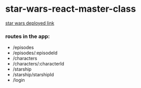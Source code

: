 # star-wars-react-master-class

[star wars deployed link](#https://pedantic-shaw-d117c5.netlify.com/)

### routes in the app:

- /episodes
- /episodes/:episodeId
- /characters
- /characters/:characterId
- /starship
- /starship/starshipId
- /login
